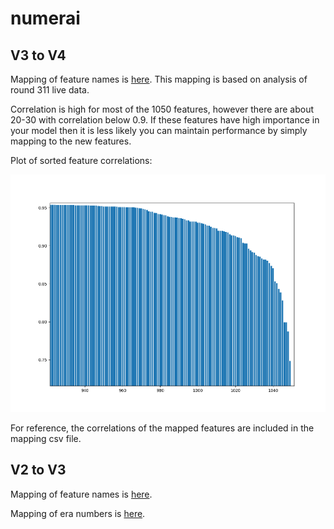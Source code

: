 # numerai

## V3 to V4
Mapping of feature names is [here](v3_to_v4_feature_mapping.csv). This mapping is based on analysis of round 311 live data.

Correlation is high for most of the 1050 features, however there are about 20-30 with correlation below 0.9. If these features have high importance in your model then it is less likely you can maintain performance by simply mapping to the new features.

Plot of sorted feature correlations:

![correlation](v3_to_v4_correlation_zoom.png)

For reference, the correlations of the mapped features are included in the mapping csv file.
 
## V2 to V3
Mapping of feature names is [here](v2_to_v3_feature_mapping.csv).

Mapping of era numbers is [here](v2_to_v3_era_mapping.csv).
